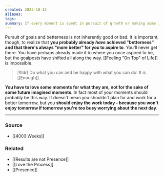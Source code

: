 ```yaml
---
created: 2023-10-12
aliases: 
tags: 
summary: If every moment is spent in pursuit of growth or making some imagined future "better", you'll never live for now.
---
```

Pursuit of goals and betterness is not inherently good or bad. It is important, though, to realize that **you probably already *have* achieved "betterness" and that there's always "more better" for you to aspire to**. You'll never get there. You have perhaps already made it to where you once aspired to be, but the goalposts have shifted all along the way. [[Feeling "On Top" of Life]] is impossible. 

> [!tldr] Do what you can and be happy with what you can do! It is [[Enough]].

**You have to love some moments for what they are, not for the sake of some future imagined moments**. In fact most of your moments should probably be this way. It doesn't mean you shouldn't plan for and work for a better tomorrow, but you **should enjoy the work today - because you won't enjoy tomorrow if tomorrow you're too busy worrying about the next day**.

---
### Source
- [[4000 Weeks]]

### Related
- [[Results are not Presence]]
- [[Love the Process]]
- [[Presence]]